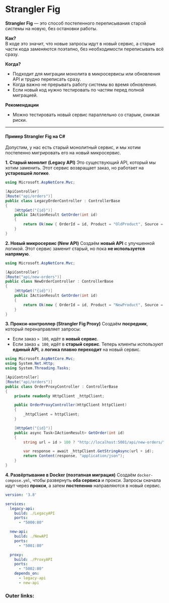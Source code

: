  

# Strangler Fig

**Strangler Fig** — это способ постепенного переписывания старой системы на новую, без остановки работы.

**Как?**  
В коде это значит, что новые запросы идут в новый сервис, а старые части кода заменяются поэтапно, без необходимости переписывать всё сразу.

**Когда?**
- Подходит для миграции монолита в микросервисы или обновления API и трудно переписать сразу.
- Когда важно не прерывать работу системы во время обновления.
- Если новый код нужно тестировать по частям перед полной миграцией.

**Рекомендации**
- Можно тестировать новый сервис параллельно со старым, снижая риски.

---
#### **Пример Strangler Fig на C#**

Допустим, у нас есть старый монолитный сервис, и мы хотим постепенно мигрировать его на новый микросервис.

**1. Старый монолит (Legacy API)**
Это существующий API, который мы хотим заменить.
Этот сервис возвращает заказ, но работает на **устаревшей логике**.
```csharp
using Microsoft.AspNetCore.Mvc;

[ApiController]
[Route("api/orders")]
public class LegacyOrderController : ControllerBase
{
    [HttpGet("{id}")]
    public IActionResult GetOrder(int id)
    {
        return Ok(new { OrderId = id, Product = "OldProduct", Source = "Legacy API" });
    }
}
```

**2. Новый микросервис (New API)**
Создаём **новый API** с улучшенной логикой.
Этот сервис заменит старый, но пока **не используется напрямую**.
```csharp
using Microsoft.AspNetCore.Mvc;

[ApiController]
[Route("api/new-orders")]
public class NewOrderController : ControllerBase
{
    [HttpGet("{id}")]
    public IActionResult GetOrder(int id)
    {
        return Ok(new { OrderId = id, Product = "NewProduct", Source = "New API" });
    }
}
```

**3. Прокси-контроллер (Strangler Fig Proxy)**
Создаём **посредник**, который перенаправляет запросы:
- Если заказ `> 100`, идёт в **новый сервис**.
- Если заказ `≤ 100`, идёт в **старый сервис**.
Теперь клиенты используют **единый API**, а **логика плавно переходит** на новый сервис.
```csharp
using Microsoft.AspNetCore.Mvc;
using System.Net.Http;
using System.Threading.Tasks;

[ApiController]
[Route("api/orders")]
public class OrderProxyController : ControllerBase
{
    private readonly HttpClient _httpClient;

    public OrderProxyController(HttpClient httpClient)
    {
        _httpClient = httpClient;
    }

    [HttpGet("{id}")]
    public async Task<IActionResult> GetOrder(int id)
    {
        string url = id > 100 ? "http://localhost:5001/api/new-orders/" : "http://localhost:5000/api/orders/";

        var response = await _httpClient.GetStringAsync(url + id);
        return Content(response, "application/json");
    }
}
```

**4. Развёртывание в Docker (поэтапная миграция)**
Создаём `docker-compose.yml`, чтобы развернуть **оба сервиса** и прокси.
Запросы сначала идут через **прокси**, а затем **постепенно** направляются в новый сервис.
```yaml
version: '3.8'

services:
  legacy-api:
    build: ./LegacyAPI
    ports:
      - "5000:80"

  new-api:
    build: ./NewAPI
    ports:
      - "5001:80"

  proxy:
    build: ./ProxyAPI
    ports:
      - "5002:80"
    depends_on:
      - legacy-api
      - new-api
```

### Outer links:

